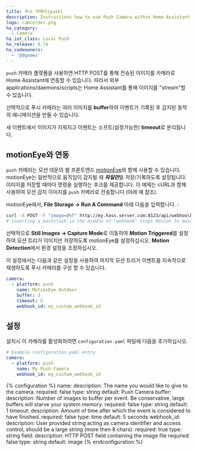 ```yaml
---
title: 푸시 카메라(push)
description: Instructions how to use Push Camera within Home Assistant.
logo: camcorder.png
ha_category:
  - Camera
ha_iot_class: Local Push
ha_release: 0.74
ha_codeowners:
  - '@dgomes'
---
```


`push` 카메라 플랫폼을 사용하면 HTTP POST를 통해 전송된 이미지를 카메라로 Home Assistant에 연동할 수 있습니다. 따라서 외부 applications/daemons/scripts는 Home Assistant를 통해 이미지를 "stream"할 수 있습니다.

선택적으로 푸시 카메라는 여러 이미지를 **buffer**하여 이벤트가 기록된 후 감지된 동작의 애니메이션을 만들 수 있습니다. 

새 이벤트에서 이미지가 지워지고 이벤트는 소프트(설정가능한) **timeout**로 분리됩니다.

## motionEye와 연동

`push` 카메라는 모션 데몬의 웹 프론트엔드 [motionEye](https://github.com/ccrisan/motioneye/wiki)와 함께 사용할 수 있습니다. motionEye는 일반적으로 움직임이 감지될 때 ***파일만***을 저장/기록하도록 설정됩니다. 이미지를 저장할 때마다 명령을 실행하는 후크를 제공합니다. 이 예제는 cURL과 함께 사용하여 모션 감지 이미지를 `push` 카메라로 전송합니다 (아래 예 참조).

motionEye에서, **File Storage -> Run A Command** 아래 다음을 입력합니다. :
```bash
curl -X POST -F "image=@%f" http://my.hass.server.com:8123/api/webhoo\k/my_custom_webhook_id
# inserting a backslash in the middle of "webhook" stops Motion to move the command to a webhook
```

선택적으로 **Still Images -> Capture Mode**로 이동하여 **Motion Triggered**를 설정하여 모션 트리거 이미지만 저장하도록 motionEye를 설정하십시오. **Motion Detection**에서 환경 설정을 조정하십시오.

이 설정에서는 다음과 같은 설정을 사용하여 마지막 모션 트리거 이벤트를 지속적으로 재생하도록 푸시 카메라를 구성 할 수 있습니다.

```yaml
camera:
  - platform: push
    name: MotionEye Outdoor
    buffer: 3
    timeout: 5
    webhook_id: my_custom_webhook_id
```

## 설정

설치시 이 카메라를 활성화하려면 `configuration.yaml` 파일에 다음을 추가하십시오.

```yaml
# Example configuration.yaml entry
camera:
  - platform: push
    name: My Push Camera
    webhook_id: my_custom_webhook_id
```

{% configuration %}
name:
  description:  The name you would like to give to the camera.
  required: false
  type: string
  default: Push Camera
buffer:
  description: Number of images to buffer per event. Be conservative, large buffers will starve your system memory.
  required: false
  type: string
  default: 1
timeout:
  description: Amount of time after which the event is considered to have finished.
  required: false
  type: time
  default: 5 seconds
webhook_id:
  description: User provided string acting as camera identifier and access control, should be a large string (more then 8 chars).
  required: true
  type: string
field:
  description: HTTP POST field containing the image file
  required: false
  type: string
  default: image
{% endconfiguration %}
